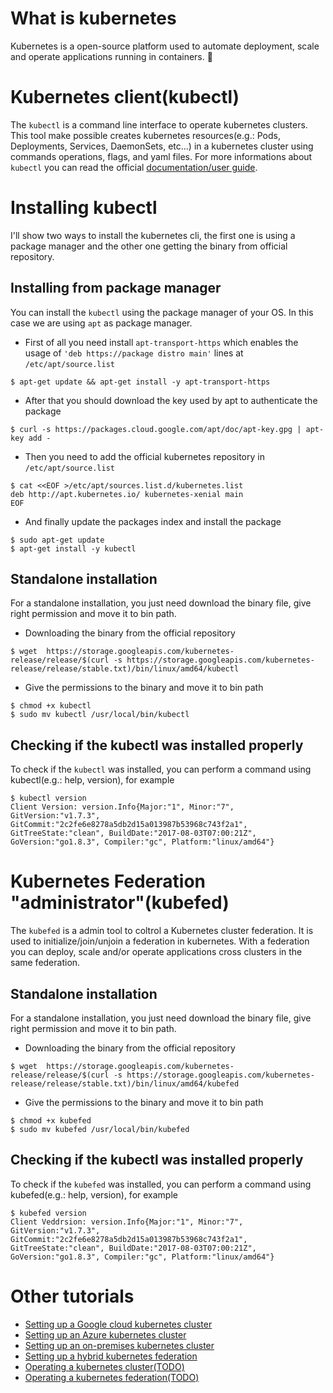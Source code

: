 # What is kubernetes

Kubernetes is a open-source platform used to automate deployment, scale and operate applications running in containers. :whale:

# Kubernetes client(kubectl)

The `kubectl` is a command line interface to operate kubernetes clusters. This tool make possible creates kubernetes resources(e.g.: Pods, Deployments, Services, DaemonSets, etc...) in a kubernetes cluster using commands operations, flags, and yaml files.
For more informations about `kubectl` you can read the official [documentation/user guide](https://kubernetes.io/docs/user-guide/kubectl-overview/).

# Installing kubectl

I'll show two ways to install the kubernetes cli, the first one is using a package manager and the other one getting the binary from official repository.

## Installing from package manager

You can install the `kubectl` using the package manager of your OS. In this case we are using `apt` as package manager.

- First of all you need install `apt-transport-https` which enables the usage of `'deb https://package distro main'` lines at `/etc/apt/source.list`

`$ apt-get update && apt-get install -y apt-transport-https`

- After that you should download the key used by apt to authenticate the package

`$ curl -s https://packages.cloud.google.com/apt/doc/apt-key.gpg | apt-key add -`

- Then you need to add the official kubernetes repository in `/etc/apt/source.list`

```
$ cat <<EOF >/etc/apt/sources.list.d/kubernetes.list
deb http://apt.kubernetes.io/ kubernetes-xenial main
EOF
```

- And finally update the packages index and install the package

```
$ sudo apt-get update
$ apt-get install -y kubectl
```

## Standalone installation

For a standalone installation, you just need download the binary file, give right permission and move it to bin path.

- Downloading the binary from the official repository

`$ wget  https://storage.googleapis.com/kubernetes-release/release/$(curl -s https://storage.googleapis.com/kubernetes-release/release/stable.txt)/bin/linux/amd64/kubectl`

- Give the permissions to the binary and move it to bin path

```
$ chmod +x kubectl
$ sudo mv kubectl /usr/local/bin/kubectl
```

## Checking if the kubectl was installed properly

To check if the `kubectl` was installed, you can perform a command using kubectl(e.g.: help, version), for example

```
$ kubectl version
Client Version: version.Info{Major:"1", Minor:"7", GitVersion:"v1.7.3", GitCommit:"2c2fe6e8278a5db2d15a013987b53968c743f2a1", GitTreeState:"clean", BuildDate:"2017-08-03T07:00:21Z", GoVersion:"go1.8.3", Compiler:"gc", Platform:"linux/amd64"}
```

# Kubernetes Federation "administrator"(kubefed)

The `kubefed` is a admin tool to coltrol a Kubernetes cluster federation. It is used to initialize/join/unjoin a federation in kubernetes. With a federation you can deploy, scale and/or operate applications cross clusters in the same federation.

## Standalone installation


For a standalone installation, you just need download the binary file, give right permission and move it to bin path.

- Downloading the binary from the official repository

`$ wget  https://storage.googleapis.com/kubernetes-release/release/$(curl -s https://storage.googleapis.com/kubernetes-release/release/stable.txt)/bin/linux/amd64/kubefed`

- Give the permissions to the binary and move it to bin path

```
$ chmod +x kubefed
$ sudo mv kubefed /usr/local/bin/kubefed
```

## Checking if the kubectl was installed properly

To check if the `kubefed` was installed, you can perform a command using kubefed(e.g.: help, version), for example

```
$ kubefed version
Client Veddrsion: version.Info{Major:"1", Minor:"7", GitVersion:"v1.7.3", GitCommit:"2c2fe6e8278a5db2d15a013987b53968c743f2a1", GitTreeState:"clean", BuildDate:"2017-08-03T07:00:21Z", GoVersion:"go1.8.3", Compiler:"gc", Platform:"linux/amd64"}
```


# Other tutorials
- [Setting up a Google cloud kubernetes cluster](k8s-gke)
- [Setting up an Azure kubernetes cluster](k8s-azure)
- [Setting up an on-premises kubernetes cluster](k8s-on-prem)
- [Setting up a hybrid kubernetes federation](k8s-hybrid-federation)
- [Operating a kubernetes cluster(TODO)](#)
- [Operating a kubernetes federation(TODO)](#)

